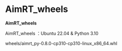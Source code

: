 # AimRT_wheels
**AimRT_wheels**

AimRT_wheels ：Ubuntu 22.04 & Python 3.10

wheels/aimrt_py-0.8.0-cp310-cp310-linux_x86_64.whl
